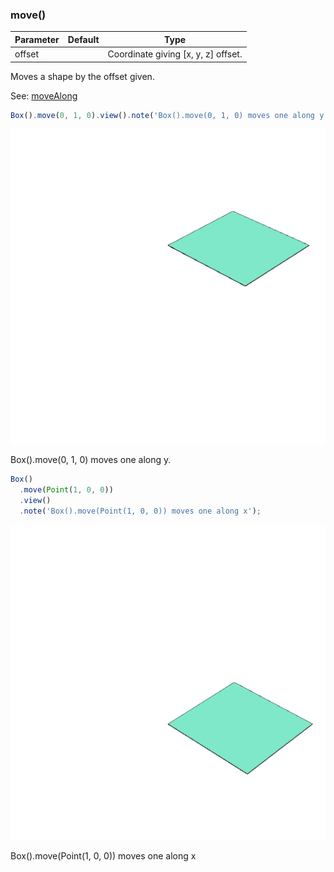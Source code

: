 ### move()
Parameter|Default|Type
---|---|---
offset||Coordinate giving [x, y, z] offset.

Moves a shape by the offset given.

See: [moveAlong](#https://raw.githubusercontent.com/jsxcad/JSxCAD/master/nb/api/moveAlong.nb)

```JavaScript
Box().move(0, 1, 0).view().note('Box().move(0, 1, 0) moves one along y.');
```

![Image](move.md.0.png)

Box().move(0, 1, 0) moves one along y.

```JavaScript
Box()
  .move(Point(1, 0, 0))
  .view()
  .note('Box().move(Point(1, 0, 0)) moves one along x');
```

![Image](move.md.1.png)

Box().move(Point(1, 0, 0)) moves one along x
